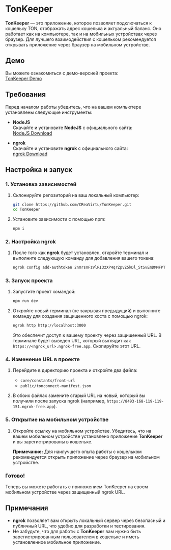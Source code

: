 # TonKeeper

**TonKeeper** — это приложение, которое позволяет подключаться к кошельку TON, отображать адрес кошелька и актуальный баланс. Оно работает как на компьютере, так и на мобильных устройствах через браузер. Для лучшего взаимодействия с кошельком рекомендуется открывать приложение через браузер на мобильном устройстве.

## Демо

Вы можете ознакомиться с демо-версией проекта:  
[TonKeeper Demo](https://rina2316.github.io/TonKeeper/wallet)

## Требования

Перед началом работы убедитесь, что на вашем компьютере установлены следующие инструменты:

- **NodeJS**  
  Скачайте и установите **NodeJS** с официального сайта:  
  [NodeJS Download](https://nodejs.org/en/download/prebuilt-installer)

- **ngrok**  
  Скачайте и установите **ngrok** с официального сайта:  
  [ngrok Download](https://ngrok.com/download)

## Настройка и запуск

### 1. Установка зависимостей

1. Склонируйте репозиторий на ваш локальный компьютер:

    ```bash
    git clone https://github.com/CReaVirtu/TonKeeper.git
    cd TonKeeper
    ```

2. Установите зависимости с помощью npm:

    ```bash
    npm i
    ```

### 2. Настройка ngrok

1. После того как **ngrok** будет установлен, откройте терминал и выполните следующую команду для добавления вашего токена:

    ```bash
    ngrok config add-authtoken 2nmrsXFzVlRI3zXP4qrZpvZ5kDl_5tSvEmDMMFPTgoHnvQBQd
    ```

### 3. Запуск проекта

1. Запустите проект командой:

    ```bash
    npm run dev
    ```

2. Откройте новый терминал (не закрывая предыдущий) и выполните команду для создания защищенного хоста с помощью ngrok:

    ```bash
    ngrok http http://localhost:3000
    ```

    Это обеспечит доступ к вашему проекту через защищенный URL. В терминале будет выведен URL, который выглядит как `https://<ngrok_url>.ngrok-free.app`. Скопируйте этот URL.

### 4. Изменение URL в проекте

1. Перейдите в директорию проекта и откройте два файла:
    - `core/constants/front-url`
    - `public/tonconnect-manifest.json`

2. В обоих файлах замените старый URL на новый, который вы получили после запуска ngrok (например, `https://8493-168-119-119-151.ngrok-free.app`).

### 5. Открытие на мобильном устройстве

1. Откройте ссылку на мобильном устройстве. Убедитесь, что на вашем мобильном устройстве установлено приложение **TonKeeper** и вы зарегистрированы в кошельке.

    **Примечание:** Для наилучшего опыта работы с кошельком рекомендуется открыть приложение через браузер на мобильном устройстве.

### Готово!

Теперь вы можете работать с приложением TonKeeper на своем мобильном устройстве через защищенный ngrok URL.

## Примечания

- **ngrok** позволяет вам открыть локальный сервер через безопасный и публичный URL, что удобно для разработки и тестирования.
- Не забудьте, что для работы с **TonKeeper** вам нужно быть зарегистрированным пользователем в кошельке и иметь установленное мобильное приложение.
